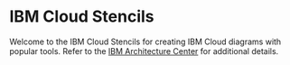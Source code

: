 # IBM Cloud Stencils

Welcome to the IBM Cloud Stencils for creating IBM Cloud diagrams with popular tools.  Refer to the [IBM Architecture Center](https://www.ibm.com/cloud/garage/architectures/edit) for additional details.
